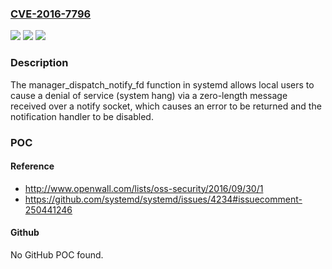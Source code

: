 ### [CVE-2016-7796](https://cve.mitre.org/cgi-bin/cvename.cgi?name=CVE-2016-7796)
![](https://img.shields.io/static/v1?label=Product&message=n%2Fa&color=blue)
![](https://img.shields.io/static/v1?label=Version&message=n%2Fa&color=blue)
![](https://img.shields.io/static/v1?label=Vulnerability&message=n%2Fa&color=brighgreen)

### Description

The manager_dispatch_notify_fd function in systemd allows local users to cause a denial of service (system hang) via a zero-length message received over a notify socket, which causes an error to be returned and the notification handler to be disabled.

### POC

#### Reference
- http://www.openwall.com/lists/oss-security/2016/09/30/1
- https://github.com/systemd/systemd/issues/4234#issuecomment-250441246

#### Github
No GitHub POC found.

